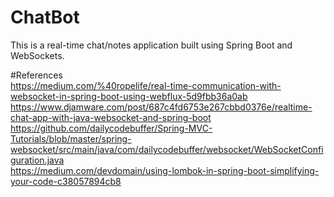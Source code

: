 # ChatBot
This is a real-time chat/notes application built using Spring Boot and WebSockets.

#References<br>
https://medium.com/%40ropelife/real-time-communication-with-websocket-in-spring-boot-using-webflux-5d9fbb36a0ab<br>
https://www.djamware.com/post/687c4fd6753e267cbbd0376e/realtime-chat-app-with-java-websocket-and-spring-boot<br>
https://github.com/dailycodebuffer/Spring-MVC-Tutorials/blob/master/spring-websocket/src/main/java/com/dailycodebuffer/websocket/WebSocketConfiguration.java<br>
https://medium.com/devdomain/using-lombok-in-spring-boot-simplifying-your-code-c38057894cb8<br>